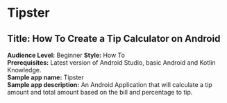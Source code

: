 # Tipster

## Title: How To Create a Tip Calculator on Android

**Audience Level:** Beginner
**Style:** How To  
**Prerequisites:** Latest version of Android Studio, basic Android and Kotlin Knowledge.  
**Sample app name:** Tipster  
**Sample app description:** An Android Application that will calculate a tip amount and total amount based on the bill and percentage to tip.  

